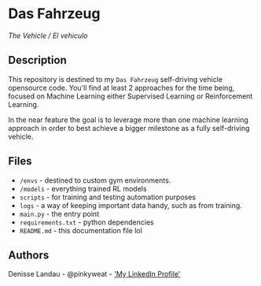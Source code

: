 # Das Fahrzeug
_The Vehicle / El vehiculo_

## Description
This repository is destined to my `Das Fahrzeug` self-driving vehicle opensource code. You'll find at least 2 approaches for the time being, focused on Machine Learning either Supervised Learning or Reinforcement Learning.

In the near feature the goal is to leverage more than one machine learning approach in order to best achieve a bigger milestone as a fully self-driving vehicle.

## Files
- `/envs` - destined to custom gym environments.
- `/models` - everything trained RL models
- `scripts` - for training and testing automation purposes
- `logs` - a way of keeping important data handy, such as from training.
- `main.py` - the entry point
- `requirements.txt` - python dependencies
- `README.md` - this documentation file lol

## Authors
Denisse Landau - @pinkyweat - ['My LinkedIn Profile'](https://www.linkedin.com/in/denisselandau)
